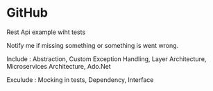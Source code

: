 # GitHub

Rest Api example wiht tests

Notify me if missing something or something is went wrong.

Include : 
Abstraction,
Custom Exception Handling,
Layer Architecture,
Microservices Architecture,
Ado.Net

Exculude :
Mocking in tests,
Dependency,
Interface
